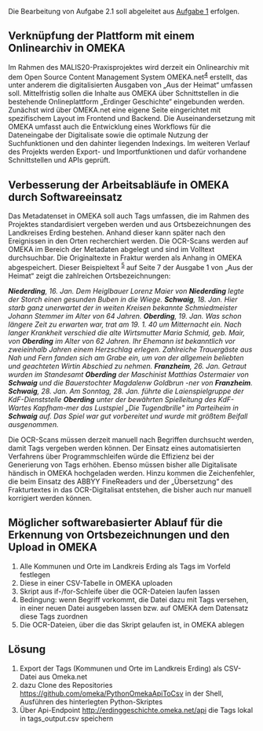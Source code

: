 
Die Bearbeitung von Aufgabe 2.1 soll abgeleitet aus <a href="https://github.com/waltraud-int/MALIS-20.3-WPM_T9_Sara_Melchior/blob/main/aufgabe_1.md">Aufgabe 1</a> erfolgen.

## Verknüpfung der Plattform mit einem Onlinearchiv in OMEKA

Im Rahmen des MALIS20-Praxisprojektes wird derzeit ein Onlinearchiv mit dem Open Source Content Management System OMEKA.net<sup>[4](#Fußnote4)</sup> erstellt, das unter anderem die digitalisierten Ausgaben von „Aus der Heimat“ umfassen soll. Mittelfristig sollen die Inhalte aus OMEKA über Schnittstellen in die bestehende Onlineplattform „Erdinger Geschichte“ eingebunden werden. Zunächst wird über OMEKA.net eine eigene Seite eingerichtet mit spezifischem Layout im Frontend und Backend. Die Auseinandersetzung mit OMEKA umfasst auch die Entwicklung eines Workflows für die Dateneingabe der Digitalisate sowie die optimale Nutzung der Suchfunktionen und den dahinter liegenden Indexings. Im weiteren Verlauf des Projekts werden Export- und Importfunktionen und dafür vorhandene Schnittstellen und APIs geprüft.

## Verbesserung der Arbeitsabläufe in OMEKA durch Softwareeinsatz

Das Metadatenset in OMEKA soll auch Tags umfassen, die im Rahmen des Projektes standardisiert vergeben werden und aus Ortsbezeichnungen des Landkreises Erding bestehen. Anhand dieser kann später nach den Ereignissen in den Orten recherchiert werden. 
Die OCR-Scans werden auf OMEKA im Bereich der Metadaten abgelegt und sind im Volltext durchsuchbar. Die Originaltexte in Fraktur werden als Anhang in OMEKA abgespeichert. Dieser Beispieltext <sup>[5](#Fußnote5)</sup> auf Seite 7 der Ausgabe 1 von „Aus der Heimat“ zeigt die zahlreichen Ortsbezeichnungen:

<i><b>Niederding</b>, 16. Jan. Dem Heiglbauer Lorenz Maier von <b>Niederding</b> legte der Storch einen gesunden Buben in die Wiege. <b>Schwaig</b>, 18. Jan. Hier starb ganz unerwartet der in weiten Kreisen bekannte Schmiedmeister Johann Stemmer im Alter von 64 Jahren. <b>Oberding</b>, 19. Jan. Was schon längere Zeit zu erwarten war, trat am 19. 1. 40 um Mitternacht ein. Nach langer Krankheit verschied die alte Wirtsmutter Maria Schmid, geb. Mair, von <b>Oberding</b> im Alter von 62 Jahren. Ihr Ehemann ist bekanntlich vor zweieinhalb Jahren einem Herzschlag erlegen. Zahlreiche Trauergäste aus Nah und Fern fanden sich am Grabe ein, um von der allgemein beliebten und geachteten Wirtin Abschied zu nehmen. <b>Franzheim</b>, 26. Jan. Getraut wurden im Standesamt <b>Oberding</b> der Maschinist Matthias Ostermaier von <b>Schwaig</b> und die Bauerstochter Magdalenw Goldbrun -ner von <b>Franzheim</b>. <b>Schwaig</b>, 28. Jan. Am Sonntag, 28. Jan. führte die Laienspielgruppe der KdF-Dienststelle <b>Oberding</b> unter der bewährten Spielleitung des KdF-Wartes Kapfham-mer das Lustspiel „Die Tugendbrille" im Parteiheim in <b>Schwaig</b> auf. Das Spiel war gut vorbereitet und wurde mit größtem Beifall ausgenommen. </i>

 

Die OCR-Scans müssen derzeit manuell nach Begriffen durchsucht werden, damit Tags vergeben werden können. Der Einsatz eines automatisierten Verfahrens über Programmschleifen würde die Effizienz bei der Generierung von Tags erhöhen. Ebenso müssen bisher alle Digitalisate händisch in OMEKA hochgeladen werden. Hinzu kommen die Zeichenfehler, die beim Einsatz des ABBYY FineReaders und der „Übersetzung“ des Frakturtextes in das OCR-Digitalisat entstehen, die bisher auch nur manuell korrigiert werden können. 

## Möglicher softwarebasierter Ablauf für die Erkennung von Ortsbezeichnungen und den Upload in OMEKA

1.	Alle Kommunen und Orte im Landkreis Erding als Tags im Vorfeld festlegen
2.	Diese in einer CSV-Tabelle in OMEKA uploaden
3.	Skript aus if-/for-Schleife über die OCR-Dateien laufen lassen
4.	Bedingung: wenn Begriff <xy> vorkommt, die Datei dazu mit Tags versehen, in einer neuen Datei ausgeben lassen bzw. auf OMEKA dem Datensatz diese Tags zuordnen
5.	Die OCR-Dateien, über die das Skript gelaufen ist, in OMEKA ablegen
 
## Lösung
 
1. Export der Tags (Kommunen und Orte im Landkreis Erding) als CSV-Datei aus Omeka.net
2. dazu Clone des Repositories https://github.com/omeka/PythonOmekaApiToCsv in der Shell, Ausführen des hinterlegten Python-Skriptes
3. Über Api-Endpoint http://erdinggeschichte.omeka.net/api die Tags lokal in tags_output.csv speichern
